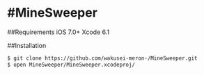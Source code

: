 #MineSweeper
===

##Requirements
iOS 7.0+
Xcode 6.1

##Installation

```bash
$ git clone https://github.com/wakusei-meron-/MineSweeper.git
$ open MineSweeper/MineSweeper.xcodeproj/
```

